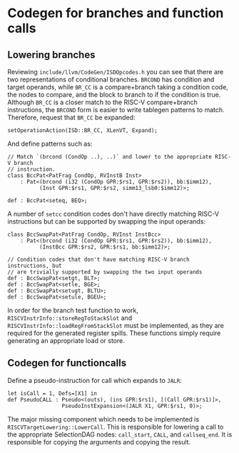 # Codegen for branches and function calls

## Lowering branches

Reviewing `include/llvm/CodeGen/ISDOpcodes.h` you can see that there are two 
representations of conditional branches. `BRCOND` has condition and target 
operands, while `BR_CC` is a compare+branch taking a condition code, the nodes 
to compare, and the block to branch to if the condition is true. Although 
`BR_CC` is a closer match to the RISC-V compare+branch instructions, the 
`BRCOND` form is easier to write tablegen patterns to match. Therefore, 
request that `BR_CC` be expanded:

    setOperationAction(ISD::BR_CC, XLenVT, Expand);

And define patterns such as:

    // Match `(brcond (CondOp ..), ..)` and lower to the appropriate RISC-V branch
    // instruction.
    class BccPat<PatFrag CondOp, RVInstB Inst>
        : Pat<(brcond (i32 (CondOp GPR:$rs1, GPR:$rs2)), bb:$imm12),
              (Inst GPR:$rs1, GPR:$rs2, simm13_lsb0:$imm12)>;
 
    def : BccPat<seteq, BEQ>;

A number of `setcc` condition codes don't have directly matching RISC-V 
instructions but can be supported by swapping the input operands:

    class BccSwapPat<PatFrag CondOp, RVInst InstBcc>
        : Pat<(brcond (i32 (CondOp GPR:$rs1, GPR:$rs2)), bb:$imm12),
              (InstBcc GPR:$rs2, GPR:$rs1, bb:$imm12)>;

    // Condition codes that don't have matching RISC-V branch instructions, but
    // are trivially supported by swapping the two input operands
    def : BccSwapPat<setgt, BLT>;
    def : BccSwapPat<setle, BGE>;
    def : BccSwapPat<setugt, BLTU>;
    def : BccSwapPat<setule, BGEU>;

In order for the branch test function to work, 
`RISCVInstrInfo::storeRegToStackSlot` and 
`RISCVInstrInfo::loadRegFromStackSlot` must be implemented, as they are 
required for the generated register spills. These functions simply require 
generating an appropriate load or store.

## Codegen for functioncalls

Define a pseudo-instruction for call which expands to `JALR`:

    let isCall = 1, Defs=[X1] in
    def PseudoCALL : Pseudo<(outs), (ins GPR:$rs1), [(Call GPR:$rs1)]>,
                     PseudoInstExpansion<(JALR X1, GPR:$rs1, 0)>;

The major missing component which needs to be implemented is 
`RISCVTargetLowering::LowerCall`. This is responsible for lowering a call to 
the appropriate SelectionDAG nodes: `call_start`, `CALL`, and `callseq_end`.
It is responsible for copying the arguments and copying the result.

<!-- Codegen for ISD::SELECT --!>
